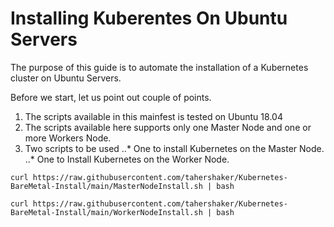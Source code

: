 # Installing Kuberentes On Ubuntu Servers

The purpose of this guide is to automate the installation of a Kubernetes cluster on Ubuntu Servers.

Before we start, let us point out couple of points.
1. The scripts available in this mainfest is tested on Ubuntu 18.04
2. The scripts available here supports only one Master Node and one or more Workers Node.
3. Two scripts to be used
..* One to install Kubernetes on the Master Node.
..* One to Install Kubernetes on the Worker Node.



```
curl https://raw.githubusercontent.com/tahershaker/Kubernetes-BareMetal-Install/main/MasterNodeInstall.sh | bash
```


```
curl https://raw.githubusercontent.com/tahershaker/Kubernetes-BareMetal-Install/main/WorkerNodeInstall.sh | bash
```


